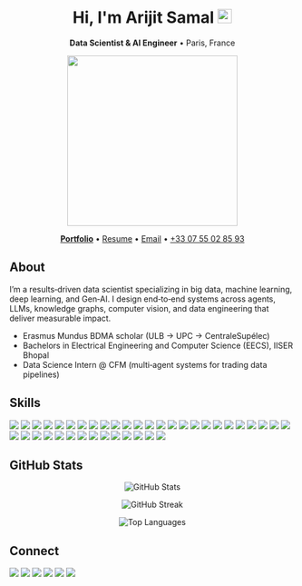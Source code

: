 <div align="center">
  <h1 align="center">Hi, I'm <b>Arijit Samal</b> <img src="https://media.giphy.com/media/hvRJCLFzcasrR4ia7z/giphy.gif" width="25"/></h1>
  <p><b>Data Scientist & AI Engineer</b> • Paris, France</p>
   <img src="https://media.giphy.com/media/qgQUggAC3Pfv687qPC/giphy.gif" width="300"/>
  <p>
    <a href="https://arijitportfolio-sigma.vercel.app/"><b>Portfolio</b></a> •
    <a href="https://drive.google.com/file/d/1nJmliSy7VRZxLZOzndwtNvbJM79sbB4E/view?usp=sharing">Resume</a> •
    <a href="mailto:arijit.samal@student-cs.fr">Email</a> •
    <a href="tel:+33755028593">+33 07 55 02 85 93</a>
  </p>
</div> 

## About
I’m a results‑driven data scientist specializing in big data, machine learning, deep learning, and Gen‑AI. I design end‑to‑end systems across agents, LLMs, knowledge graphs, computer vision, and data engineering that deliver measurable impact.

- Erasmus Mundus BDMA scholar (ULB → UPC → CentraleSupélec)
- Bachelors in Electrical Engineering and Computer Science (EECS), IISER Bhopal
- Data Science Intern @ CFM (multi‑agent systems for trading data pipelines)

## Skills
<p align="left">
  <img src="https://img.shields.io/badge/C%2FC++-00599C?logo=c%2B%2B&logoColor=white" />
  <img src="https://img.shields.io/badge/Python-3776AB?logo=python&logoColor=white" />
  <img src="https://img.shields.io/badge/Java-ED8B00?logo=java&logoColor=white" />
  <img src="https://img.shields.io/badge/OOPs-000000?logo=protocols&logoColor=white" />
  <img src="https://img.shields.io/badge/DSA-000000?logo=dependabot&logoColor=white" />
  
  <img src="https://img.shields.io/badge/NumPy-013243?logo=numpy&logoColor=white" />
  <img src="https://img.shields.io/badge/Pandas-150458?logo=pandas&logoColor=white" />
  <img src="https://img.shields.io/badge/Seaborn-3776AB?logo=python&logoColor=white" />
  <img src="https://img.shields.io/badge/Matplotlib-11557C?logo=python&logoColor=white" />
  <img src="https://img.shields.io/badge/Scikit--learn-F7931E?logo=scikitlearn&logoColor=white" />
  <img src="https://img.shields.io/badge/PyTorch-EE4C2C?logo=pytorch&logoColor=white" />
  <img src="https://img.shields.io/badge/TensorFlow-FF6F00?logo=tensorflow&logoColor=white" />
  <img src="https://img.shields.io/badge/Machine%20Learning-000000?logo=mega&logoColor=white" />
  <img src="https://img.shields.io/badge/Deep%20Learning-000000?logo=githubsponsors&logoColor=white" />
  <img src="https://img.shields.io/badge/Data%20Analytics-000000?logo=googleanalytics&logoColor=white" />
  <img src="https://img.shields.io/badge/Data%20Visualization-000000?logo=plotly&logoColor=white" />
  <img src="https://img.shields.io/badge/OpenCV-5C3EE8?logo=opencv&logoColor=white" />
  <img src="https://img.shields.io/badge/LangChain-1C3C3C?logo=chainlink&logoColor=white" />
  <img src="https://img.shields.io/badge/Streamlit-FF4B4B?logo=streamlit&logoColor=white" />
  <img src="https://img.shields.io/badge/LLM-111111?logo=openai&logoColor=white" />
  <img src="https://img.shields.io/badge/RAG-000000?logo=readme&logoColor=white" />
  <img src="https://img.shields.io/badge/Gen--AI-000000?logo=autodesk&logoColor=white" />
  <img src="https://img.shields.io/badge/Agents-000000?logo=robotframework&logoColor=white" />
  <img src="https://img.shields.io/badge/ADK-000000?logo=google&logoColor=white" />
  <img src="https://img.shields.io/badge/LangGraph-0B7285?logo=graph&logoColor=white" />
  
  <img src="https://img.shields.io/badge/SQL-336791?logo=postgresql&logoColor=white" />
  <img src="https://img.shields.io/badge/PostgreSQL-4169E1?logo=postgresql&logoColor=white" />
  <img src="https://img.shields.io/badge/Apache%20Airflow-017CEE?logo=apacheairflow&logoColor=white" />
  <img src="https://img.shields.io/badge/PySpark-E25A1C?logo=apachespark&logoColor=white" />
  <img src="https://img.shields.io/badge/Docker-2496ED?logo=docker&logoColor=white" />
  <img src="https://img.shields.io/badge/Shell-4EAA25?logo=gnubash&logoColor=white" />
  <img src="https://img.shields.io/badge/GCS-1a73e8?logo=googlecloud&logoColor=white" />
  <img src="https://img.shields.io/badge/MinIO-C72E49?logo=minio&logoColor=white" />
  <img src="https://img.shields.io/badge/Big%20Data-000000?logo=apache&logoColor=white" />
  
  <img src="https://img.shields.io/badge/SPARQL-000000?logo=w3c&logoColor=white" />
  <img src="https://img.shields.io/badge/Cypher-000000?logo=neo4j&logoColor=white" />
  <img src="https://img.shields.io/badge/Neo4j-008CC1?logo=neo4j&logoColor=white" />
  <img src="https://img.shields.io/badge/GraphDB-FF6B35?logo=semanticweb&logoColor=white" />
  <img src="https://img.shields.io/badge/OrientDB-2D72B8?logo=databricks&logoColor=white" />
</p>

## GitHub Stats
<p align="center">
  <img src="https://github-readme-stats.vercel.app/api?username=1-ARIjitS&show_icons=true&include_all_commits=true&count_private=true&rank_icon=percentile&theme=radical" alt="GitHub Stats" />
</p>

<p align="center">
  <img src="https://streak-stats.demolab.com?user=1-ARIjitS&theme=radical" alt="GitHub Streak" />
</p>

<p align="center">
  <img src="https://github-readme-stats.vercel.app/api/top-langs/?username=1-ARIjitS&layout=compact&langs_count=10&hide=jupyter%20notebook,html,smarty&theme=radical" alt="Top Languages" />
</p>

## Connect
<p align="left">
  <a href="https://linkedin.com/in/arijit-samal1"><img src="https://img.shields.io/badge/LinkedIn-0A66C2?logo=linkedin&logoColor=white" /></a>
  <a href="https://github.com/1-ARIjitS"><img src="https://img.shields.io/badge/GitHub-181717?logo=github&logoColor=white" /></a>
  <a href="https://scholar.google.com/citations?user=ePzEMRMAAAAJ&hl=en&authuser=1"><img src="https://img.shields.io/badge/Google%20Scholar-4285F4?logo=googlescholar&logoColor=white" /></a>
  <a href="https://devpost.com/arijits19"><img src="https://img.shields.io/badge/Devpost-003E54?logo=devpost&logoColor=white" /></a>
  <a href="mailto:arijit.samal@student-cs.fr"><img src="https://img.shields.io/badge/Email-D14836?logo=gmail&logoColor=white" /></a>
  <a href="tel:+33755028593"><img src="https://img.shields.io/badge/Phone-25D366?logo=whatsapp&logoColor=white" /></a>
</p>


